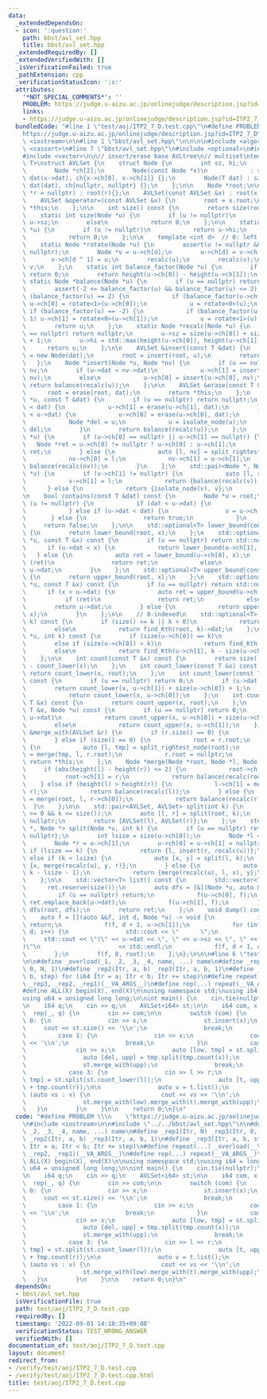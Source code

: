 ```yaml
---
data:
  _extendedDependsOn:
  - icon: ':question:'
    path: bbst/avl_set.hpp
    title: bbst/avl_set.hpp
  _extendedRequiredBy: []
  _extendedVerifiedWith: []
  _isVerificationFailed: true
  _pathExtension: cpp
  _verificationStatusIcon: ':x:'
  attributes:
    '*NOT_SPECIAL_COMMENTS*': ''
    PROBLEM: https://judge.u-aizu.ac.jp/onlinejudge/description.jsp?id=ITP2_7_D
    links:
    - https://judge.u-aizu.ac.jp/onlinejudge/description.jsp?id=ITP2_7_D
  bundledCode: "#line 1 \"test/aoj/ITP2_7_D.test.cpp\"\n#define PROBLEM \\\n    \"\
    https://judge.u-aizu.ac.jp/onlinejudge/description.jsp?id=ITP2_7_D\"\n#include\
    \ <iostream>\n\n#line 1 \"bbst/avl_set.hpp\"\n\n\n\n#include <algorithm>\n#include\
    \ <cassert>\n#line 7 \"bbst/avl_set.hpp\"\n#include <optional>\n#include <utility>\n\
    #include <vector>\n\n// insert/erase base AVLtree\n// multiset\ntemplate <class\
    \ T>\nstruct AVLSet {\n    struct Node {\n        int sz, hi;\n        T dat;\n\
    \        Node *ch[2];\n        Node(const Node *x)\n            : sz(x->sz), hi(x->hi),\
    \ dat(x->dat), ch{x->ch[0], x->ch[1]} {};\n        Node(T dat) : sz(1), hi(1),\
    \ dat(dat), ch{nullptr, nullptr} {};\n    };\n\n    Node *root;\n\n    AVLSet(Node\
    \ *r = nullptr) : root(r){};\n    AVLSet(const AVLSet &x) : root(x.root){};\n\
    \    AVLSet &operator=(const AVLSet &x) {\n        root = x.root;\n        return\
    \ *this;\n    };\n\n    int size() const {\n        return size(root);\n    };\n\
    \    static int size(Node *u) {\n        if (u != nullptr)\n            return\
    \ u->sz;\n        else\n            return 0;\n    };\n\n    static int height(Node\
    \ *u) {\n        if (u != nullptr)\n            return u->hi;\n        else\n\
    \            return 0;\n    };\n\n    template <int d>  // 0: left, 1: right\n\
    \    static Node *rotate(Node *u) {\n        assert(u != nullptr && u->ch[d] !=\
    \ nullptr);\n        Node *v = u->ch[d];\n        u->ch[d] = v->ch[d ^ 1];\n \
    \       v->ch[d ^ 1] = u;\n        recalc(u);\n        recalc(v);\n        return\
    \ v;\n    };\n    static int balance_factor(Node *u) {\n        if (u == nullptr)\
    \ return 0;\n        return height(u->ch[0]) - height(u->ch[1]);\n    };\n   \
    \ static Node *balance(Node *u) {\n        if (u == nullptr) return nullptr;\n\
    \        assert(-2 <= balance_factor(u) && balance_factor(u) <= 2);\n        if\
    \ (balance_factor(u) == 2) {\n            if (balance_factor(u->ch[0]) == -1)\
    \ u->ch[0] = rotate<1>(u->ch[0]);\n            u = rotate<0>(u);\n        } else\
    \ if (balance_factor(u) == -2) {\n            if (balance_factor(u->ch[1]) ==\
    \ 1) u->ch[1] = rotate<0>(u->ch[1]);\n            u = rotate<1>(u);\n        }\n\
    \        return u;\n    };\n    static Node *recalc(Node *u) {\n        if (u\
    \ == nullptr) return nullptr;\n        u->sz = size(u->ch[0]) + size(u->ch[1])\
    \ + 1;\n        u->hi = std::max(height(u->ch[0]), height(u->ch[1])) + 1;\n  \
    \      return u;\n    };\n\n    AVLSet &insert(const T &dat) {\n        Node *u\
    \ = new Node(dat);\n        root = insert(root, u);\n        return *this;\n \
    \   };\n    Node *insert(Node *u, Node *nv) {\n        if (u == nullptr) return\
    \ nv;\n        if (u->dat < nv->dat)\n            u->ch[1] = insert(u->ch[1],\
    \ nv);\n        else\n            u->ch[0] = insert(u->ch[0], nv);\n\n       \
    \ return balance(recalc(u));\n    };\n\n    AVLSet &erase(const T &dat) {\n  \
    \      root = erase(root, dat);\n        return *this;\n    };\n    Node *erase(Node\
    \ *u, const T &dat) {\n        if (u == nullptr) return nullptr;\n        if (u->dat\
    \ < dat) {\n            u->ch[1] = erase(u->ch[1], dat);\n        } else if (dat\
    \ < u->dat) {\n            u->ch[0] = erase(u->ch[0], dat);\n        } else {\n\
    \            Node *del = u;\n            u = isolate_node(u);\n            delete\
    \ del;\n        }\n        return balance(recalc(u));\n    };\n    Node *isolate_node(Node\
    \ *u) {\n        if (u->ch[0] == nullptr || u->ch[1] == nullptr) {\n         \
    \   Node *ret = u->ch[0] != nullptr ? u->ch[0] : u->ch[1];\n            return\
    \ ret;\n        } else {\n            auto [l, nv] = split_rightest_node(u->ch[0]);\n\
    \            nv->ch[0] = l;\n            nv->ch[1] = u->ch[1];\n            return\
    \ balance(recalc(nv));\n        }\n    };\n    std::pair<Node *, Node *> split_rightest_node(Node\
    \ *v) {\n        if (v->ch[1] != nullptr) {\n            auto [l, ret] = split_rightest_node(v->ch[1]);\n\
    \            v->ch[1] = l;\n            return {balance(recalc(v)), ret};\n  \
    \      } else {\n            return {isolate_node(v), v};\n        }\n    };\n\
    \n    bool contains(const T &dat) const {\n        Node *u = root;\n        while\
    \ (u != nullptr) {\n            if (dat < u->dat) {\n                u = u->ch[0];\n\
    \            } else if (u->dat < dat) {\n                u = u->ch[1];\n     \
    \       } else {\n                return true;\n            }\n        }\n   \
    \     return false;\n    };\n\n    std::optional<T> lower_bound(const T &x) const\
    \ {\n        return lower_bound(root, x);\n    };\n    std::optional<T> lower_bound(Node\
    \ *u, const T &x) const {\n        if (u == nullptr) return std::nullopt;\n  \
    \      if (u->dat < x) {\n            return lower_bound(u->ch[1], x);\n     \
    \   } else {\n            auto ret = lower_bound(u->ch[0], x);\n            if\
    \ (ret)\n                return ret;\n            else\n                return\
    \ u->dat;\n        }\n    };\n    std::optional<T> upper_bound(const T &x) const\
    \ {\n        return upper_bound(root, x);\n    };\n    std::optional<T> upper_bound(Node\
    \ *u, const T &x) const {\n        if (u == nullptr) return std::nullopt;\n  \
    \      if (x < u->dat) {\n            auto ret = upper_bound(u->ch[0], x);\n \
    \           if (ret)\n                return ret;\n            else\n        \
    \        return u->dat;\n        } else {\n            return upper_bound(u->ch[1],\
    \ x);\n        }\n    };\n\n    // 0-indexed\n    std::optional<T> find_Kth(int\
    \ k) const {\n        if (size() <= k || k < 0)\n            return std::nullopt;\n\
    \        else\n            return find_Kth(root, k)->dat;\n    };\n    Node *find_Kth(Node\
    \ *u, int k) const {\n        if (size(u->ch[0]) == k)\n            return u;\n\
    \        else if (size(u->ch[0]) > k)\n            return find_Kth(u->ch[0], k);\n\
    \        else\n            return find_Kth(u->ch[1], k - size(u->ch[0]) - 1);\n\
    \    };\n\n    int count(const T &x) const {\n        return size() - count_upper(x)\
    \ - count_lower(x);\n    };\n    int count_lower(const T &x) const {\n       \
    \ return count_lower(x, root);\n    };\n    int count_lower(const T &x, Node *u)\
    \ const {\n        if (u == nullptr) return 0;\n        if (u->dat < x)\n    \
    \        return count_lower(x, u->ch[1]) + size(u->ch[0]) + 1;\n        else\n\
    \            return count_lower(x, u->ch[0]);\n    };\n    int count_upper(const\
    \ T &x) const {\n        return count_upper(x, root);\n    };\n    int count_upper(const\
    \ T &x, Node *u) const {\n        if (u == nullptr) return 0;\n        if (x <\
    \ u->dat)\n            return count_upper(x, u->ch[0]) + size(u->ch[1]) + 1;\n\
    \        else\n            return count_upper(x, u->ch[1]);\n    };\n\n    AVLSet\
    \ &merge_with(AVLSet &r) {\n        if (r.size() == 0) {\n            return *this;\n\
    \        } else if (size() == 0) {\n            root = r.root;\n        } else\
    \ {\n            auto [l, tmp] = split_rightest_node(root);\n            root\
    \ = merge(tmp, l, r.root);\n            r.root = nullptr;\n        }\n       \
    \ return *this;\n    };\n    Node *merge(Node *root, Node *l, Node *r) {\n   \
    \     if (abs(height(l) - height(r)) <= 2) {\n            root->ch[0] = l;\n \
    \           root->ch[1] = r;\n            return balance(recalc(root));\n    \
    \    } else if (height(l) > height(r)) {\n            l->ch[1] = merge(root, l->ch[1],\
    \ r);\n            return balance(recalc(l));\n        } else {\n            r->ch[0]\
    \ = merge(root, l, r->ch[0]);\n            return balance(recalc(r));\n      \
    \  }\n    };\n\n    std::pair<AVLSet, AVLSet> split(int k) {\n        assert(k\
    \ >= 0 && k <= size());\n        auto [l, r] = split(root, k);\n        root =\
    \ nullptr;\n        return {AVLSet(l), AVLSet(r)};\n    };\n    std::pair<Node\
    \ *, Node *> split(Node *u, int k) {\n        if (u == nullptr) return {nullptr,\
    \ nullptr};\n        int lsize = size(u->ch[0]);\n        Node *l = u->ch[0];\n\
    \        Node *r = u->ch[1];\n        u->ch[0] = u->ch[1] = nullptr;\n       \
    \ if (lsize == k) {\n            return {l, insert(r, recalc(u))};\n        }\
    \ else if (k < lsize) {\n            auto [x, y] = split(l, k);\n            return\
    \ {x, merge(recalc(u), y, r)};\n        } else {\n            auto [x, y] = split(r,\
    \ k - lsize - 1);\n            return {merge(recalc(u), l, x), y};\n        }\n\
    \    };\n\n    std::vector<T> list() const {\n        std::vector<T> ret;\n  \
    \      ret.reserve(size());\n        auto dfs = [&](Node *u, auto &&f) {\n   \
    \         if (u == nullptr) return;\n            f(u->ch[0], f);\n           \
    \ ret.emplace_back(u->dat);\n            f(u->ch[1], f);\n        };\n       \
    \ dfs(root, dfs);\n        return ret;\n    };\n    void dump() const {\n    \
    \    auto f = [](auto &&f, int d, Node *u) -> void {\n            if (u == nullptr)\
    \ return;\n            f(f, d + 1, u->ch[1]);\n            for (int i = 0; i <\
    \ d; i++) {\n                std::cout << \"      \";\n            }\n       \
    \     std::cout << \"(\" << u->dat << \", \" << u->sz << \", \" << u->hi << \"\
    )\"\n                      << std::endl;\n            f(f, d + 1, u->ch[0]);\n\
    \        };\n        f(f, 0, root);\n    };\n};\n\n\n#line 6 \"test/aoj/ITP2_7_D.test.cpp\"\
    \n\n#define _overload(_1, _2, _3, _4, name, ...) name\n#define _rep1(Itr, N) _rep3(Itr,\
    \ 0, N, 1)\n#define _rep2(Itr, a, b) _rep3(Itr, a, b, 1)\n#define _rep3(Itr, a,\
    \ b, step) for (i64 Itr = a; Itr < b; Itr += step)\n#define repeat(...) _overload(__VA_ARGS__,\
    \ _rep3, _rep2, _rep1)(__VA_ARGS__)\n#define rep(...) repeat(__VA_ARGS__)\n\n\
    #define ALL(X) begin(X), end(X)\n\nusing namespace std;\nusing i64 = long long;\n\
    using u64 = unsigned long long;\n\nint main() {\n    cin.tie(nullptr);\n    ios::sync_with_stdio(false);\n\
    \n    i64 q;\n    cin >> q;\n    AVLSet<i64> st;\n\n    i64 com, x, l, r;\n  \
    \  rep(_, q) {\n        cin >> com;\n\n        switch (com) {\n            case\
    \ 0: {\n                cin >> x;\n                st.insert(x);\n           \
    \     cout << st.size() << '\\n';\n                break;\n            }\n   \
    \         case 1: {\n                cin >> x;\n                cout << st.count(x)\
    \ << '\\n';\n                break;\n            }\n            case 2: {\n  \
    \              cin >> x;\n                auto [low, tmp] = st.split(st.count_lower(x));\n\
    \                auto [del, upp] = tmp.split(tmp.count(x));\n                st.merge_with(low);\n\
    \                st.merge_with(upp);\n                break;\n            }\n\
    \            case 3: {\n                cin >> l >> r;\n                auto [low,\
    \ tmp] = st.split(st.count_lower(l));\n                auto [t, upp] = tmp.split(tmp.count_lower(r)\
    \ + tmp.count(r));\n\n                auto v = t.list();\n                for\
    \ (auto vs : v) {\n                    cout << vs << '\\n';\n                }\n\
    \                st.merge_with(low).merge_with(t).merge_with(upp);\n         \
    \   }\n        }\n    }\n\n    return 0;\n}\n"
  code: "#define PROBLEM \\\n    \"https://judge.u-aizu.ac.jp/onlinejudge/description.jsp?id=ITP2_7_D\"\
    \n#include <iostream>\n\n#include \"../../bbst/avl_set.hpp\"\n\n#define _overload(_1,\
    \ _2, _3, _4, name, ...) name\n#define _rep1(Itr, N) _rep3(Itr, 0, N, 1)\n#define\
    \ _rep2(Itr, a, b) _rep3(Itr, a, b, 1)\n#define _rep3(Itr, a, b, step) for (i64\
    \ Itr = a; Itr < b; Itr += step)\n#define repeat(...) _overload(__VA_ARGS__, _rep3,\
    \ _rep2, _rep1)(__VA_ARGS__)\n#define rep(...) repeat(__VA_ARGS__)\n\n#define\
    \ ALL(X) begin(X), end(X)\n\nusing namespace std;\nusing i64 = long long;\nusing\
    \ u64 = unsigned long long;\n\nint main() {\n    cin.tie(nullptr);\n    ios::sync_with_stdio(false);\n\
    \n    i64 q;\n    cin >> q;\n    AVLSet<i64> st;\n\n    i64 com, x, l, r;\n  \
    \  rep(_, q) {\n        cin >> com;\n\n        switch (com) {\n            case\
    \ 0: {\n                cin >> x;\n                st.insert(x);\n           \
    \     cout << st.size() << '\\n';\n                break;\n            }\n   \
    \         case 1: {\n                cin >> x;\n                cout << st.count(x)\
    \ << '\\n';\n                break;\n            }\n            case 2: {\n  \
    \              cin >> x;\n                auto [low, tmp] = st.split(st.count_lower(x));\n\
    \                auto [del, upp] = tmp.split(tmp.count(x));\n                st.merge_with(low);\n\
    \                st.merge_with(upp);\n                break;\n            }\n\
    \            case 3: {\n                cin >> l >> r;\n                auto [low,\
    \ tmp] = st.split(st.count_lower(l));\n                auto [t, upp] = tmp.split(tmp.count_lower(r)\
    \ + tmp.count(r));\n\n                auto v = t.list();\n                for\
    \ (auto vs : v) {\n                    cout << vs << '\\n';\n                }\n\
    \                st.merge_with(low).merge_with(t).merge_with(upp);\n         \
    \   }\n        }\n    }\n\n    return 0;\n}\n"
  dependsOn:
  - bbst/avl_set.hpp
  isVerificationFile: true
  path: test/aoj/ITP2_7_D.test.cpp
  requiredBy: []
  timestamp: '2022-09-01 14:18:35+09:00'
  verificationStatus: TEST_WRONG_ANSWER
  verifiedWith: []
documentation_of: test/aoj/ITP2_7_D.test.cpp
layout: document
redirect_from:
- /verify/test/aoj/ITP2_7_D.test.cpp
- /verify/test/aoj/ITP2_7_D.test.cpp.html
title: test/aoj/ITP2_7_D.test.cpp
---
```

